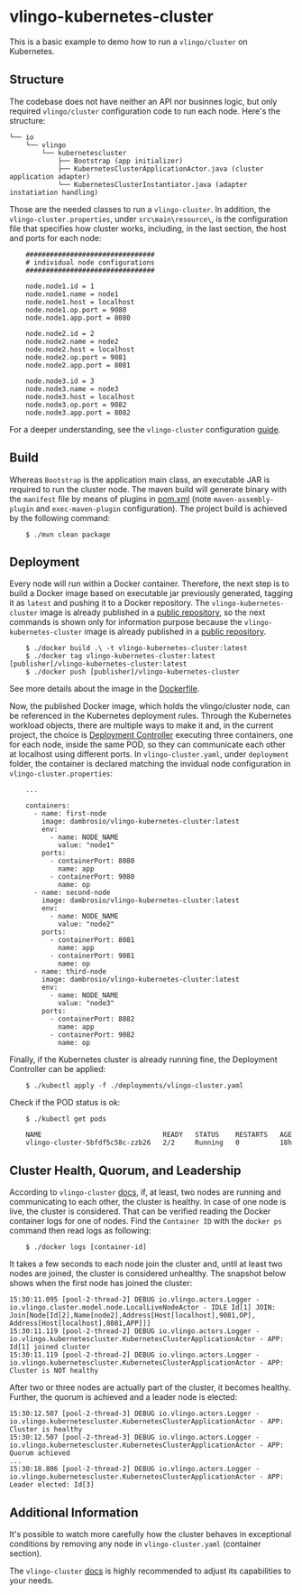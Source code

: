 # vlingo-kubernetes-cluster

This is a basic example to demo how to run a `vlingo/cluster` on Kubernetes. 

## Structure

The codebase does not have neither an API nor businnes logic, but only required `vlingo/cluster` configuration code to run each node. Here's the structure:

    └── io
        └── vlingo
            └── kubernetescluster
                ├── Bootstrap (app initializer)
                ├── KubernetesClusterApplicationActor.java (cluster application adapter)
                └── KubernetesClusterInstantiator.java (adapter instatiation handling) 
     

Those are the needed classes to run a `vlingo-cluster`. In addition, the `vlingo-cluster.properties`, under `src\main\resource\`, is the configuration file that specifies how cluster works, including, in the last section, the host and ports for each node:

```
    ################################
    # individual node configurations
    ################################

    node.node1.id = 1
    node.node1.name = node1
    node.node1.host = localhost
    node.node1.op.port = 9080
    node.node1.app.port = 8080

    node.node2.id = 2
    node.node2.name = node2
    node.node2.host = localhost
    node.node2.op.port = 9081
    node.node2.app.port = 8081

    node.node3.id = 3
    node.node3.name = node3
    node.node3.host = localhost
    node.node3.op.port = 9082
    node.node3.app.port = 8082

```

For a deeper understanding, see the `vlingo-cluster` configuration [guide](https://docs.vlingo.io/vlingo-cluster#using-the-vlingo-cluster).

## Build

Whereas `Bootstrap` is the application main class, an executable JAR is required to run the cluster node. The maven build will generate binary with the `manifest` file by means of plugins in [pom.xml](https://github.com/vlingo/vlingo-examples/blob/master/vlingo-kubernetes-cluster/pom.xml) (note `maven-assembly-plugin` and `exec-maven-plugin` configuration). The project build is achieved by the following command: 

```
    $ ./mvn clean package
```

## Deployment

Every node will run within a Docker container. Therefore, the next step is to build a Docker image based on executable jar previously generated, tagging it as `latest` and pushing it to a Docker repository. The `vlingo-kubernetes-cluster` image is already published in a [public repository](https://hub.docker.com/repository/docker/dambrosio/vlingo-kubernetes-cluster), so the next commands is shown only for information purpose because the `vlingo-kubernetes-cluster` image is already published in a [public repository](https://hub.docker.com/repository/docker/dambrosio/vlingo-kubernetes-cluster). 

```
    $ ./docker build .\ -t vlingo-kubernetes-cluster:latest
    $ ./docker tag vlingo-kubernetes-cluster:latest [publisher]/vlingo-kubernetes-cluster:latest
    $ ./docker push [publisher]/vlingo-kubernetes-cluster
```

See more details about the image in the [Dockerfile](https://github.com/vlingo/vlingo-examples/blob/master/vlingo-kubernetes-cluster/Dockerfile).   

Now, the published Docker image, which holds the vlingo/cluster node, can be referenced in the Kubernetes deployment rules. Through the Kubernetes workload objects, there are multiple ways to make it and, in the current project, the choice is [Deployment Controller](https://kubernetes.io/docs/concepts/workloads/controllers/deployment/) executing three containers, one for each node, inside the same POD, so they can communicate each other at localhost using different ports. In `vlingo-cluster.yaml`, under `deployment` folder, the container is declared matching the invidual node configuration in `vlingo-cluster.properties`:

```
    ...
    
    containers:
      - name: first-node
        image: dambrosio/vlingo-kubernetes-cluster:latest
        env:
          - name: NODE_NAME
            value: "node1"
        ports:
          - containerPort: 8080
            name: app
          - containerPort: 9080
            name: op
      - name: second-node
        image: dambrosio/vlingo-kubernetes-cluster:latest
        env:
          - name: NODE_NAME
            value: "node2"
        ports:
          - containerPort: 8081
            name: app
          - containerPort: 9081
            name: op
      - name: third-node
        image: dambrosio/vlingo-kubernetes-cluster:latest
        env:
          - name: NODE_NAME
            value: "node3"
        ports:
          - containerPort: 8082
            name: app
          - containerPort: 9082
            name: op
```

Finally, if the Kubernetes cluster is already running fine, the Deployment Controller can be applied:

```
    $ ./kubectl apply -f ./deployments/vlingo-cluster.yaml
```

Check if the POD status is ok:

```
    $ ./kubectl get pods

    NAME                              READY   STATUS    RESTARTS   AGE
    vlingo-cluster-5bfdf5c58c-zzb26   2/2     Running   0          18h    
```

## Cluster Health, Quorum, and Leadership

According to `vlingo-cluster` [docs](https://docs.vlingo.io/vlingo-cluster#resiliency-and-scale), if, at least, two nodes are running and communicating to each other, the cluster is healthy. In case of one node is live, the cluster is considered. That can be verified reading the Docker container logs for one of nodes. Find the `Container ID` with the `docker ps` command then read logs as following: 

```
    $ ./docker logs [container-id]
```    

It takes a few seconds to each node join the cluster and, until at least two nodes are joined, the cluster is considered unhealthy. The snapshot below shows when the first node has joined the cluster:

```
15:30:11.095 [pool-2-thread-2] DEBUG io.vlingo.actors.Logger - io.vlingo.cluster.model.node.LocalLiveNodeActor - IDLE Id[1] JOIN: Join[Node[Id[2],Name[node2],Address[Host[localhost],9081,OP], Address[Host[localhost],8081,APP]]]
15:30:11.119 [pool-2-thread-2] DEBUG io.vlingo.actors.Logger - io.vlingo.kubernetescluster.KubernetesClusterApplicationActor - APP: Id[1] joined cluster
15:30:11.119 [pool-2-thread-2] DEBUG io.vlingo.actors.Logger - io.vlingo.kubernetescluster.KubernetesClusterApplicationActor - APP: Cluster is NOT healthy
```

After two or three nodes are actually part of the cluster, it becomes healthy. Further, the quorum is achieved and a leader node is elected:

```
15:30:12.507 [pool-2-thread-3] DEBUG io.vlingo.actors.Logger - io.vlingo.kubernetescluster.KubernetesClusterApplicationActor - APP: Cluster is healthy
15:30:12.507 [pool-2-thread-3] DEBUG io.vlingo.actors.Logger - io.vlingo.kubernetescluster.KubernetesClusterApplicationActor - APP: Quorum achieved
...
15:30:18.806 [pool-2-thread-2] DEBUG io.vlingo.actors.Logger - io.vlingo.kubernetescluster.KubernetesClusterApplicationActor - APP: Leader elected: Id[3]
```

## Additional Information

It's possible to watch more carefully how the cluster behaves in exceptional conditions by removing any node in `vlingo-cluster.yaml` (container section).  

The `vlingo-cluster` [docs](https://docs.vlingo.io/vlingo-cluster) is highly recommended to adjust its capabilities to your needs.
